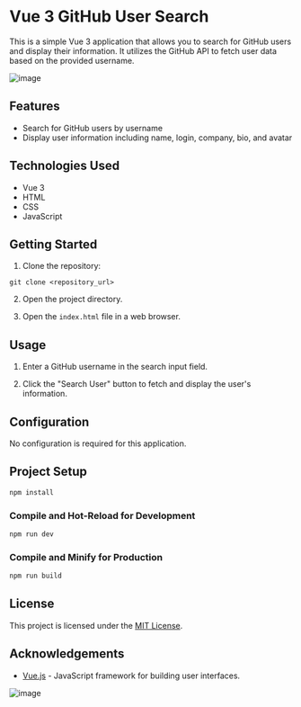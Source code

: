 # Vue 3 GitHub User Search

This is a simple Vue 3 application that allows you to search for GitHub users and display their information. It utilizes the GitHub API to fetch user data based on the provided username.

![image](https://github.com/jhowilbur/vue-simple-projects/assets/59379254/f520ced8-92e7-4447-8e7e-05e99a8f1cb1)

## Features

- Search for GitHub users by username
- Display user information including name, login, company, bio, and avatar

## Technologies Used

- Vue 3
- HTML
- CSS
- JavaScript

## Getting Started

1. Clone the repository:

```
git clone <repository_url>
```

2. Open the project directory.

3. Open the `index.html` file in a web browser.

## Usage

1. Enter a GitHub username in the search input field.

2. Click the "Search User" button to fetch and display the user's information.

## Configuration

No configuration is required for this application.

## Project Setup

```sh
npm install
```

### Compile and Hot-Reload for Development

```sh
npm run dev
```

### Compile and Minify for Production

```sh
npm run build
```


## License

This project is licensed under the [MIT License](LICENSE).

## Acknowledgements

- [Vue.js](https://vuejs.org/) - JavaScript framework for building user interfaces.

![image](https://github.com/jhowilbur/vue-simple-projects/assets/59379254/dcfc7725-e8f9-4ce4-952d-3e374dee2557)
